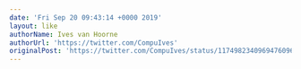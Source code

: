 ```yaml
---
date: 'Fri Sep 20 09:43:14 +0000 2019'
layout: like
authorName: Ives van Hoorne
authorUrl: 'https://twitter.com/CompuIves'
originalPost: 'https://twitter.com/CompuIves/status/1174982340969476096'
---
```

